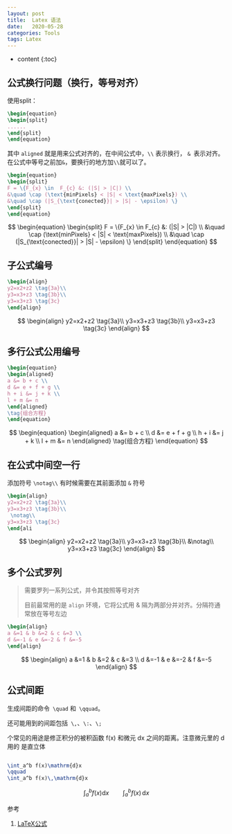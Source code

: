 ```yaml
---
layout: post
title:  Latex 语法
date:   2020-05-28
categories: Tools
tags: Latex
---
```

* content
{:toc}










## 公式换行问题（换行，等号对齐）

使用split：

```latex
\begin{equation}
\begin{split}
......
\end{split}
\end{equation}
```

其中 `aligned` 就是用来公式对齐的，在中间公式中，`\\` 表示换行， `& `表示对齐。在公式中等号之前加`&`，要换行的地方加`\\`就可以了。

```latex
\begin{equation}
\begin{split}
F = \{F_{x} \in  F_{c} &: (|S| > |C|) \\
&\quad \cap (\text{minPixels} < |S| < \text{maxPixels}) \\
&\quad \cap (|S_{\text{conected}}| > |S| - \epsilon) \}
\end{split}
\end{equation}
```


$$
\begin{equation}
\begin{split}
F = \{F_{x} \in  F_{c} &: (|S| > |C|) \\
&\quad \cap (\text{minPixels} < |S| < \text{maxPixels}) \\
&\quad \cap (|S_{\text{conected}}| > |S| - \epsilon) \}
\end{split}
\end{equation}
$$


## 子公式编号

```latex
\begin{align}
y2=x2+z2 \tag{3a}\\
y3=x3+z3 \tag{3b}\\
y3=x3+z3 \tag{3c}
\end{align}
```

$$
\begin{align}
y2=x2+z2 \tag{3a}\\
y3=x3+z3 \tag{3b}\\
y3=x3+z3 \tag{3c}
\end{align}
$$



## 多行公式公用编号

```latex
\begin{equation} 
\begin{aligned} 
a &= b + c \\ 
d &= e + f + g \\ 
h + i &= j + k \\ 
l + m &= n 
\end{aligned} 
\tag{组合方程}
\end{equation}
```


$$
\begin{equation} 
\begin{aligned} 
a &= b + c \\ 
d &= e + f + g \\ 
h + i &= j + k \\ 
l + m &= n 
\end{aligned} 
\tag{组合方程}
\end{equation}
$$

## 在公式中间空一行

添加符号  `\notag\\` 有时候需要在其前面添加 `&` 符号

```latex
\begin{align}
y2=x2+z2 \tag{3a}\\
y3=x3+z3 \tag{3b}\\
 \notag\\
y3=x3+z3 \tag{3c}
\end{ali
```


$$
\begin{align}
y2=x2+z2 \tag{3a}\\
y3=x3+z3 \tag{3b}\\
 &\notag\\
y3=x3+z3 \tag{3c}
\end{align}
$$





## 多个公式罗列

> 需要罗列一系列公式，并令其按照等号对齐
>
> 目前最常用的是 `align` 环境，它将公式用 & 隔为两部分并对齐。分隔符通常放在等号左边

```latex
\begin{align} 
a &=1 & b &=2 & c &=3 \\ 
d &=-1 & e &=-2 & f &=-5 
\end{align}
```


$$
\begin{align} 
a &=1 & b &=2 & c &=3 \\ 
d &=-1 & e &=-2 & f &=-5 
\end{align}
$$

## 公式间距

生成间距的命令` \quad` 和` \qquad`。

还可能用到的间距包括` \,`、`\:`、`\; `

个常见的用途是修正积分的被积函数 f(x) 和微元 dx 之间的距离。注意微元里的 d 用的 是直立体

```latex

\int_a^b f(x)\mathrm{d}x 
\qquad 
\int_a^b f(x)\,\mathrm{d}x 

```

$$
\int_a^b f(x)\mathrm{d}x 
\qquad 
\int_a^b f(x)\,\mathrm{d}x 
$$





参考

1. <a href="https://www.cnblogs.com/ZanderZhao/p/11424678.html" target="_blank"> [LaTeX公式]()</a>

   